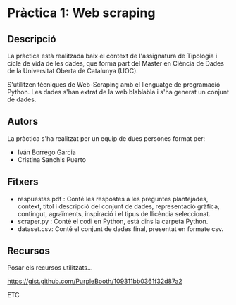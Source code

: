    
# Pràctica 1: Web scraping

## Descripció

La pràctica està realitzada baix el context de l'assignatura de Tipologia i cicle de vida de les dades, que forma part del Màster en Ciència de Dades de la Universitat Oberta de Catalunya (UOC).

S'utilitzen tècniques de Web-Scraping amb el llenguatge de programació Python. Les dades s'han extrat de la web blablabla i s'ha generat un conjunt de dades.

## Autors

La pràctica s'ha realitzat per un equip de dues persones format per:
* Iván Borrego Garcia
* Cristina Sanchis Puerto

## Fitxers

* respuestas.pdf : Conté les respostes a les preguntes plantejades, context, títol i descripció del conjunt de dades, representació gràfica, contingut, agraïments, inspiració i el tipus de llicència seleccionat.
* scraper.py : Conté el codi en Python, està dins la carpeta Python.
* dataset.csv: Conté el conjunt de dades final, presentat en formate csv.


## Recursos

Posar els recursos utilitzats...

https://gist.github.com/PurpleBooth/109311bb0361f32d87a2 

ETC

